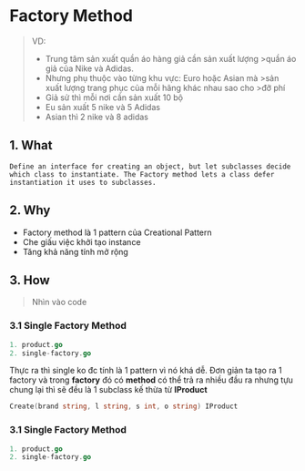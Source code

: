 # Factory Method

> VD:
>
> - Trung tâm sản xuất quần áo hàng giả cần sản xuất lượng >quần áo giả của Nike và Adidas.
> - Nhưng phụ thuộc vào từng khu vực: Euro hoặc Asian mà >sản xuất lượng trang phục của mỗi hãng khác nhau sao cho >đỡ phí
> - Giả sử thì mỗi nơi cần sản xuất 10 bộ
> - Eu sản xuất 5 nike và 5 Adidas
> - Asian thì 2 nike và 8 adidas

## 1. What

```
Define an interface for creating an object, but let subclasses decide which class to instantiate. The Factory method lets a class defer instantiation it uses to subclasses.
```

## 2. Why

- Factory method là 1 pattern của Creational Pattern
- Che giấu việc khởi tạo instance
- Tăng khả năng tính mở rộng

## 3. How

> Nhìn vào code

### 3.1 Single Factory Method

```go
1. product.go
2. single-factory.go
```

Thực ra thì single ko đc tính là 1 pattern vì nó khá dễ. Đơn giản ta tạo ra 1 factory và trong **factory** đó có **method** có thể trả ra nhiều đầu ra nhưng tựu chung lại thì sẽ đều là 1 subclass kế thừa từ **IProduct**

```go
Create(brand string, l string, s int, o string) IProduct
```

### 3.1 Single Factory Method

```go
1. product.go
2. single-factory.go
```